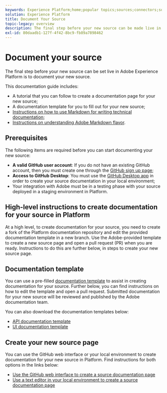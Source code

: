 ```yaml
---
keywords: Experience Platform;home;popular topics;sources;connectors;source connectors;sources sdk;sdk;SDK
solution: Experience Platform
title: Document Your Source
topic-legacy: overview
description: The final step before your new source can be made live in Adobe Experience Platform is to document your new source.
exl-id: 80daadb1-127f-4f42-8bc9-fb89a7898462
---
```

# Document your source

The final step before your new source can be set live in Adobe Experience Platform is to document your new source.

This documentation guide includes:

* A tutorial that you can follow to create a documentation page for your new source;
* A documentation template for you to fill out for your new source;
* [Instructions on how to use Markdown for writing technical documentation](https://experienceleague.adobe.com/docs/contributor/contributor-guide/writing-essentials/markdown.html?lang=en);
* [Instructions on understanding Adobe Markdown flavor](https://experienceleague.adobe.com/docs/contributor/contributor-guide/writing-essentials/markdown.html?lang=en#custom-markdown-extensions).

## Prerequisites

The following items are required before you can start documenting your new source:

* **A valid GitHub user account**: If you do not have an existing GitHub account, then you must create one through the [GitHub sign up page](https://github.com/);
* **Access to GitHub Desktop**: You must use the [GitHub Desktop app](https://desktop.github.com/) in order to create your source documentation in your local environment;
* Your integration with Adobe must be in a testing phase with your source deployed in a staging environment in Platform.

## High-level instructions to create documentation for your source in Platform

At a high level, to create documentation for your source, you need to create a fork of the Platform documentation repository and edit the provided documentation template in a new branch. Use the Adobe-provided template to create a new source page and open a pull request (PR) when you are ready. Instructions to do this are further below, in steps to create your new source page.

## Documentation template

You can use a pre-filled [documentation template](./template.md) to assist in creating documentation for your source. Further below, you can find instructions on how to edit the template and open a pull request. Submitted documentation for your new source will be reviewed and published by the Adobe documentation team.

You can also download the documentation templates below:

* [API documentation template](../assets/api-template.zip)
* [UI documentation template](../assets/ui-template.zip)

## Create your new source page

You can use the GitHub web interface or your local environment to create documentation for your new source in Platform. Find instructions for both options in the links below:

* [Use the GitHub web interface to create a source documentation page](./github.md)
* [Use a text editor in your local environment to create a source documentation page](./text-editor.md)
